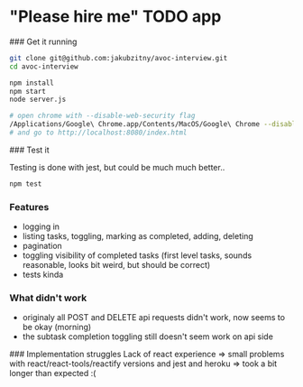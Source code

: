 "Please hire me" TODO app
========

### Get it running

```bash
git clone git@github.com:jakubzitny/avoc-interview.git
cd avoc-interview

npm install
npm start
node server.js

# open chrome with --disable-web-security flag
/Applications/Google\ Chrome.app/Contents/MacOS/Google\ Chrome --disable-web-security & # on OS X 
# and go to http://localhost:8080/index.html
```

### Test it

Testing is done with jest, but could be much much better..

```bash
npm test
```

### Features
- logging in
- listing tasks, toggling, marking as completed, adding, deleting
- pagination
- toggling visibility of completed tasks (first level tasks, sounds reasonable, looks bit weird, but should be correct)
- tests kinda

### What didn't work
- originaly all POST and DELETE api requests didn't work, now seems to be okay (morning)
- the subtask completion toggling still doesn't seem work on api side

### Implementation struggles
Lack of react experience => small problems with react/react-tools/reactify versions and jest and heroku => took a bit longer than expected :(
